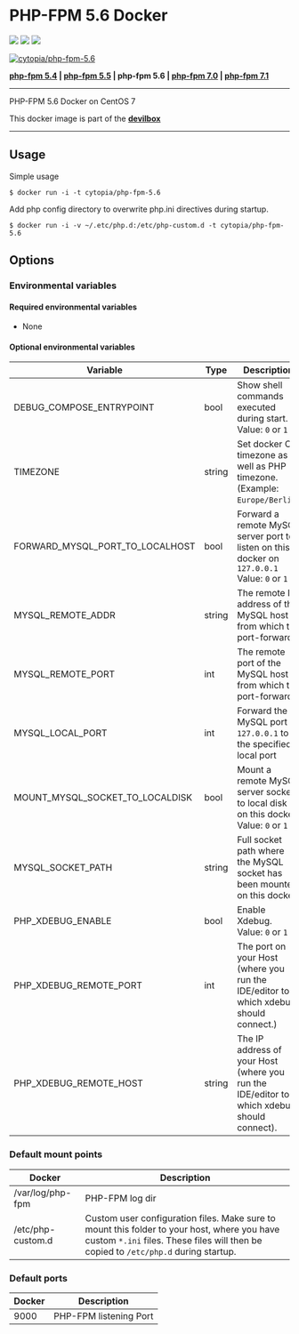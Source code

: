 # PHP-FPM 5.6 Docker

[![](https://images.microbadger.com/badges/version/cytopia/php-fpm-5.6.svg)](https://microbadger.com/images/cytopia/php-fpm-5.6 "php-fpm-5.6") [![](https://images.microbadger.com/badges/image/cytopia/php-fpm-5.6.svg)](https://microbadger.com/images/cytopia/php-fpm-5.6 "php-fpm-5.6") [![](https://images.microbadger.com/badges/license/cytopia/php-fpm-5.6.svg)](https://microbadger.com/images/cytopia/php-fpm-5.6 "php-fpm-5.6")

[![cytopia/php-fpm-5.6](http://dockeri.co/image/cytopia/php-fpm-5.6)](https://hub.docker.com/r/cytopia/php-fpm-5.6/)

**[php-fpm 5.4](https://github.com/cytopia/docker-php-fpm-5.4) | [php-fpm 5.5](https://github.com/cytopia/docker-php-fpm-5.5) | php-fpm 5.6 | [php-fpm 7.0](https://github.com/cytopia/docker-php-fpm-7.0) | [php-fpm 7.1](https://github.com/cytopia/docker-php-fpm-7.1)**

----

PHP-FPM 5.6 Docker on CentOS 7

This docker image is part of the **[devilbox](https://github.com/cytopia/devilbox)**

----

## Usage

Simple usage
```shell
$ docker run -i -t cytopia/php-fpm-5.6
```

Add php config directory to overwrite php.ini directives during startup.
```shell
$ docker run -i -v ~/.etc/php.d:/etc/php-custom.d -t cytopia/php-fpm-5.6
```


## Options


### Environmental variables

#### Required environmental variables

- None

#### Optional environmental variables

| Variable | Type | Description |
|----------|------|-------------|
| DEBUG_COMPOSE_ENTRYPOINT | bool | Show shell commands executed during start.<br/>Value: `0` or `1` |
| TIMEZONE | string | Set docker OS timezone as well as PHP timezone.<br/>(Example: `Europe/Berlin`) |
| FORWARD_MYSQL_PORT_TO_LOCALHOST | bool | Forward a remote MySQL server port to listen on this docker on `127.0.0.1`<br/>Value: `0` or `1` |
| MYSQL_REMOTE_ADDR | string | The remote IP address of the MySQL host from which to port-forward |
| MYSQL_REMOTE_PORT | int | The remote port of the MySQL host from which to port-forward |
| MYSQL_LOCAL_PORT | int | Forward the MySQL port to `127.0.0.1` to the specified local port |
| MOUNT_MYSQL_SOCKET_TO_LOCALDISK | bool | Mount a remote MySQL server socket to local disk on this docker.<br/>Value: `0` or `1` |
| MYSQL_SOCKET_PATH | string | Full socket path where the MySQL socket has been mounted on this docker. |
| PHP_XDEBUG_ENABLE | bool | Enable Xdebug.<br/>Value: `0` or `1` |
| PHP_XDEBUG_REMOTE_PORT | int | The port on your Host (where you run the IDE/editor to which xdebug should connect.) |
| PHP_XDEBUG_REMOTE_HOST | string | The IP address of your Host (where you run the IDE/editor to which xdebug should connect). |

### Default mount points

| Docker | Description |
|--------|-------------|
| /var/log/php-fpm | PHP-FPM log dir |
| /etc/php-custom.d | Custom user configuration files. Make sure to mount this folder to your host, where you have custom `*.ini` files. These files will then be copied to `/etc/php.d` during startup. |

### Default ports

| Docker | Description |
|--------|-------------|
| 9000   | PHP-FPM listening Port |
